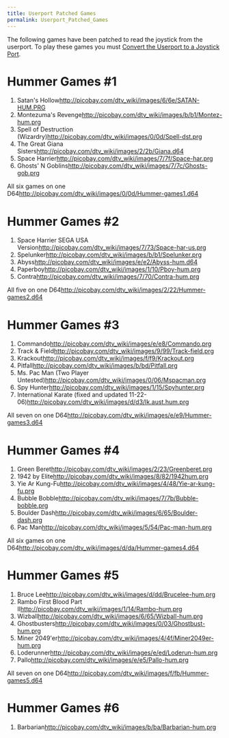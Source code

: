 ```yaml
---
title: Userport Patched Games
permalink: Userport_Patched_Games
---
```


The following games have been patched to read the joystick from the
userport. To play these games you must [Convert the Userport to a
Joystick Port](Convert_the_Userport_to_a_Joystick_Port "wikilink").

Hummer Games \#1
================

1.  Satan's
    Hollow<http://picobay.com/dtv_wiki/images/6/6e/SATAN-HUM.PRG>
2.  Montezuma's
    Revenge<http://picobay.com/dtv_wiki/images/b/b1/Montez-hum.prg>
3.  Spell of Destruction
    (Wizardry)<http://picobay.com/dtv_wiki/images/0/0d/Spell-dst.prg>
4.  The Great Giana
    Sisters<http://picobay.com/dtv_wiki/images/2/2b/Giana.d64>
5.  Space Harrier<http://picobay.com/dtv_wiki/images/7/7f/Space-har.prg>
6.  Ghosts' N
    Goblins<http://picobay.com/dtv_wiki/images/7/7c/Ghosts-gob.prg>

All six games on one
D64<http://picobay.com/dtv_wiki/images/0/0d/Hummer-games1.d64>

Hummer Games \#2
================

1.  Space Harrier SEGA USA
    Version<http://picobay.com/dtv_wiki/images/7/73/Space-har-us.prg>
2.  Spelunker<http://picobay.com/dtv_wiki/images/b/b1/Spelunker.prg>
3.  Abyss<http://picobay.com/dtv_wiki/images/e/e2/Abyss-hum.d64>
4.  Paperboy<http://picobay.com/dtv_wiki/images/1/10/Pboy-hum.prg>
5.  Contra<http://picobay.com/dtv_wiki/images/7/70/Contra-hum.prg>

All five on one
D64<http://picobay.com/dtv_wiki/images/2/22/Hummer-games2.d64>

Hummer Games \#3
================

1.  Commando<http://picobay.com/dtv_wiki/images/e/e8/Commando.prg>
2.  Track &
    Field<http://picobay.com/dtv_wiki/images/9/99/Track-field.prg>
3.  Krackout<http://picobay.com/dtv_wiki/images/f/f9/Krackout.prg>
4.  Pitfall<http://picobay.com/dtv_wiki/images/b/bd/Pitfall.prg>
5.  Ms. Pac Man (Two Player
    Untested)<http://picobay.com/dtv_wiki/images/0/06/Mspacman.prg>
6.  Spy Hunter<http://picobay.com/dtv_wiki/images/1/15/Spyhunter.prg>
7.  International Karate (fixed and updated
    11-22-06)<http://picobay.com/dtv_wiki/images/d/d3/Ik.aust.hum.prg>

All seven on one
D64<http://picobay.com/dtv_wiki/images/e/e9/Hummer-games3.d64>

Hummer Games \#4
================

1.  Green Beret<http://picobay.com/dtv_wiki/images/2/23/Greenberet.prg>
2.  1942 by Elite<http://picobay.com/dtv_wiki/images/8/82/1942hum.prg>
3.  Yie Ar
    Kung-Fu<http://picobay.com/dtv_wiki/images/4/48/Yie-ar-kung-fu.prg>
4.  Bubble
    Bobble<http://picobay.com/dtv_wiki/images/7/7b/Bubble-bobble.prg>
5.  Boulder
    Dash<http://picobay.com/dtv_wiki/images/6/65/Boulder-dash.prg>
6.  Pac Man<http://picobay.com/dtv_wiki/images/5/54/Pac-man-hum.prg>

All six games on one
D64<http://picobay.com/dtv_wiki/images/d/da/Hummer-games4.d64>

Hummer Games \#5
================

1.  Bruce Lee<http://picobay.com/dtv_wiki/images/d/dd/Brucelee-hum.prg>
2.  Rambo First Blood Part
    II<http://picobay.com/dtv_wiki/images/1/14/Rambo-hum.prg>
3.  Wizball<http://picobay.com/dtv_wiki/images/6/65/Wizball-hum.prg>
4.  Ghostbusters<http://picobay.com/dtv_wiki/images/0/03/Ghostbust-hum.prg>
5.  Miner
    2049'er<http://picobay.com/dtv_wiki/images/4/4f/Miner2049er-hum.prg>
6.  Loderunner<http://picobay.com/dtv_wiki/images/e/ed/Loderun-hum.prg>
7.  Pallo<http://picobay.com/dtv_wiki/images/e/e5/Pallo-hum.prg>

All seven on one
D64<http://picobay.com/dtv_wiki/images/f/fb/Hummer-games5.d64>

Hummer Games \#6
================

1.  Barbarian<http://picobay.com/dtv_wiki/images/b/ba/Barbarian-hum.prg>

